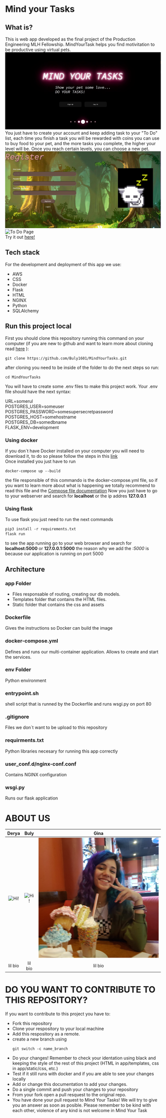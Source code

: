 # Mind your Tasks
## What is?
This is web app developed as the final project of the Production Engineering MLH Fellowship. MindYourTask helps you find motivitation to be productive using virtual pets.  
![Main Page](app/static/images/mainPage.jpg)  
You just have to create your account and keep adding task to your "To Do" list, each time you finish a task you will be rewarded with coins you can use to buy food to your pet, and the more tasks you complete, the higher your level will be. Once you reach certain levels, you can choose a new pet.  
![Register Page](app/static/images/registerPage.JPG)  
![To Do Page](app/static/images/todoPage.jpg)  
Try it out [here!](https://mindyourtasks.tech)  
## Tech stack
For the development and deployment of this app we use:
 - AWS
 - CSS
 - Docker
 - Flask
 - HTML
 - NGINX
 - Python
 - SQLAlchemy
## Run this project local
First you should clone this repository running this command on your computer (if you are new to github and want to learn more about cloning read [here]( https://docs.github.com/en/github/creating-cloning-and-archiving-repositories/cloning-a-repository-from-github/cloning-a-repository) ):  
```console
git clone https://github.com/Buly1601/MindYourTasks.git
```
after cloning you need to be inside of the folder to do the next steps so run:  
```console
cd MindYourTasks
```
You will have to create some .env files to make this project work. Your .env file should have the next syntax:

URL=somerul  
POSTGRES_USER=someuser   
POSTGRES_PASSWORD=somesupersecretpassword  
POSTGRES_HOST=somehostname  
POSTGRES_DB=somedbname  
FLASK_ENV=development 

### Using docker
If you don´t have Docker installed on your computer you will need to download it, to do so please follow the steps in this [link](https://docs.docker.com/get-docker/)  
Once installed you just have to run  
```console
docker-compose up --build
```
the file responsible of this commando is the docker-compose.yml file, so if you want to learn more about what is happening we totally recommend to read this file and the [Compose file documentation](https://docs.docker.com/compose/compose-file/)
Now you just have to go to your webserver and search for **localhost** or the ip addres **127.0.0.1**
### Using flask
To use flask you just need to run the next commands
```console
pip3 install -r requirements.txt
flask run
```
to see the app running go to your web browser and search for **localhost:5000** or **127.0.0.1:5000**
the reason why we add the *:5000* is because our application is running on port 5000 
## Architecture
### app Folder
 - Files responsable of routing, creating our db models. 
 - Templates folder that contains the HTML files.
 - Static folder that contains the css and assets
### Dockerfile
Gives the instructions so Docker can build the image
### docker-compose.yml
Defines and runs our multi-container application. Allows to create and start the services.
### env Folder
Python environment
### entrypoint.sh
shell script that is runned by the Dockerfile and runs wsgi.py on port 80
### .gitignore
Files we don´t want to be upload to this repository
### requirments.txt 
Python libraries necesary for running this app correctly
### user_conf.d/nginx-conf.conf
Contains NGINX configuration
### wsgi.py
Runs our flask application

# ABOUT US 

| Derya       | Buly        | Gina          |  
|    :----:   |    :----:   |    :----:   |  
|![Hi!](app/static/images/derya.jpg)      | ![Hi!](app/static/images/buly.jpg)      | ![Hi!](app/static/images/gina.jpg)    |  
| lil bio    | lil bio    | lil bio    |  


# DO YOU WANT TO CONTRIBUTE TO THIS REPOSITORY? 
If you want to contribute to this project you have to:
- Fork this repository
- Clone your respository to your local machine
- Add this respository as a remote.
- create a new branch using 
    ```console
    git switch -c name_branch
    ```
- Do your changes! Remember to check your identation using black and keeping the style of the rest of this project (HTML in app/templates, css in app/static/css, etc.)
- Test if it still runs with docker and if you are able to see your changes locally
- Add or change this documentation to add your changes.
- Do a single commit and push your changes to your repository
- From your fork open a pull resquest to the original repo.
- You have done your pull request to Mind Your Tasks! We will try to give you an answer as soon as posible.
Please remember to be kind with each other, violence of any kind is not welcome in Mind Your Task